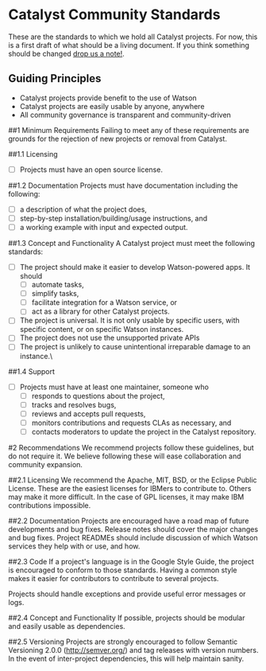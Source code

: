 # Catalyst Community Standards

These are the standards to which we hold all Catalyst projects. For now, this is a first draft of what should be a living document. If you think something should be changed [drop us a note!](mailto:ostools@us.ibm.com).

## Guiding Principles
- Catalyst projects provide benefit to the use of Watson
- Catalyst projects are easily usable by anyone, anywhere
- All community governance is transparent and community-driven

##1 Minimum Requirements
Failing to meet any of these requirements are grounds for the rejection of new projects or removal from Catalyst.

##1.1 Licensing
- [ ] Projects must have an open source license.

##1.2 Documentation
Projects must have documentation including the following:
- [ ] a description of what the project does,
- [ ] step-by-step installation/building/usage instructions, and
- [ ] a working example with input and expected output.

##1.3 Concept and Functionality
A Catalyst project must meet the following standards:
- [ ] The project should make it easier to develop Watson-powered apps. It should
  - [ ] automate tasks,
  - [ ] simplify tasks,
  - [ ] facilitate integration for a Watson service, or
  - [ ] act as a library for other Catalyst projects.
- [ ] The project is universal. It is not only usable by specific users, with specific content, or on specific Watson instances.
- [ ] The project does not use the unsupported private APIs
- [ ] The project is unlikely to cause unintentional irreparable damage to an instance.\

##1.4 Support
- [ ] Projects must have at least one maintainer, someone who
  - [ ] responds to questions about the project,
  - [ ] tracks and resolves bugs,
  - [ ] reviews and accepts pull requests,
  - [ ] monitors contributions and requests CLAs as necessary, and
  - [ ] contacts moderators to update the project in the Catalyst repository.

#2 Recommendations
We recommend projects follow these guidelines, but do not require it. We believe following these will ease collaboration and community expansion.

##2.1 Licensing
We recommend the Apache, MIT, BSD, or the Eclipse Public License. These are the easiest licenses for IBMers to contribute to. Others may make it more difficult. In the case of GPL licenses, it may make IBM contributions impossible.

##2.2 Documentation
Projects are encouraged have a road map of future developments and bug fixes. Release notes should cover the major changes and bug fixes. Project READMEs should include discussion of which Watson services they help with or use, and how.

##2.3 Code
If a project's language is in the Google Style Guide, the project is encouraged to conform to those standards. Having a common style makes it easier for contributors to contribute to several projects.

Projects should handle exceptions and provide useful error messages or logs.

##2.4 Concept and Functionality
If possible, projects should be modular and easily usable as dependencies.

##2.5 Versioning
Projects are strongly encouraged to follow Semantic Versioning 2.0.0 (http://semver.org/) and tag releases with version numbers. In the event of inter-project dependencies, this will help maintain sanity.